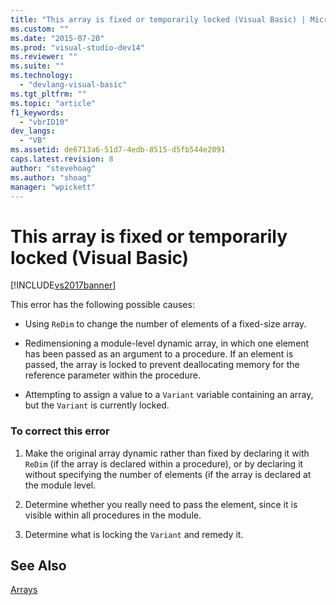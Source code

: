 ```yaml
---
title: "This array is fixed or temporarily locked (Visual Basic) | Microsoft Docs"
ms.custom: ""
ms.date: "2015-07-20"
ms.prod: "visual-studio-dev14"
ms.reviewer: ""
ms.suite: ""
ms.technology: 
  - "devlang-visual-basic"
ms.tgt_pltfrm: ""
ms.topic: "article"
f1_keywords: 
  - "vbrID10"
dev_langs: 
  - "VB"
ms.assetid: de6713a6-51d7-4edb-8515-d5fb544e2091
caps.latest.revision: 8
author: "stevehoag"
ms.author: "shoag"
manager: "wpickett"
---
```

# This array is fixed or temporarily locked (Visual Basic)
[!INCLUDE[vs2017banner](../../../includes/vs2017banner.md)]

This error has the following possible causes:  
  
-   Using `ReDim` to change the number of elements of a fixed-size array.  
  
-   Redimensioning a module-level dynamic array, in which one element has been passed as an argument to a procedure. If an element is passed, the array is locked to prevent deallocating memory for the reference parameter within the procedure.  
  
-   Attempting to assign a value to a `Variant` variable containing an array, but the `Variant` is currently locked.  
  
### To correct this error  
  
1.  Make the original array dynamic rather than fixed by declaring it with `ReDim` (if the array is declared within a procedure), or by declaring it without specifying the number of elements (if the array is declared at the module level.  
  
2.  Determine whether you really need to pass the element, since it is visible within all procedures in the module.  
  
3.  Determine what is locking the `Variant` and remedy it.  
  
## See Also  
 [Arrays](../../../visual-basic/programming-guide/language-features/arrays/index.md)